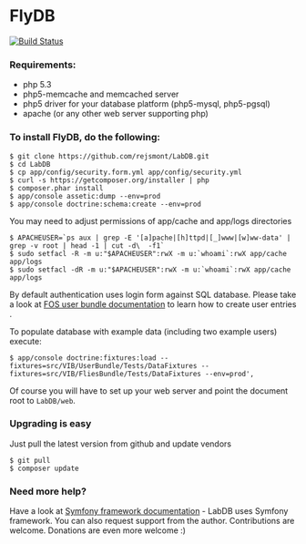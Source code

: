 FlyDB
=========================
[![Build Status](https://travis-ci.org/rejsmont/LabDB.png)](https://travis-ci.org/rejsmont/LabDB)

### Requirements:

* php 5.3
* php5-memcache and memcached server
* php5 driver for your database platform (php5-mysql, php5-pgsql)
* apache (or any other web server supporting php)

### To install FlyDB, do the following:

```
$ git clone https://github.com/rejsmont/LabDB.git
$ cd LabDB
$ cp app/config/security.form.yml app/config/security.yml
$ curl -s https://getcomposer.org/installer | php
$ composer.phar install
$ app/console assetic:dump --env=prod
$ app/console doctrine:schema:create --env=prod

```

You may need to adjust permissions of app/cache and app/logs directories

```
$ APACHEUSER=`ps aux | grep -E '[a]pache|[h]ttpd|[_]www|[w]ww-data' | grep -v root | head -1 | cut -d\  -f1`
$ sudo setfacl -R -m u:"$APACHEUSER":rwX -m u:`whoami`:rwX app/cache app/logs
$ sudo setfacl -dR -m u:"$APACHEUSER":rwX -m u:`whoami`:rwX app/cache app/logs

```

By default authentication uses login form against SQL database.
Please take a look at [FOS user bundle documentation](https://github.com/FriendsOfSymfony/FOSUserBundle)
to learn how to create user entries
.

To populate database with example data (including two example users) execute:

```
$ app/console doctrine:fixtures:load --fixtures=src/VIB/UserBundle/Tests/DataFixtures --fixtures=src/VIB/FliesBundle/Tests/DataFixtures --env=prod',

```

Of course you will have to set up your web server and point the document root to `LabDB/web`.

### Upgrading is easy

Just pull the latest version from github and update vendors

```
$ git pull
$ composer update 

```

### Need more help?

Have a look at [Symfony framework documentation](http://symfony.com/doc/current/book/index.html) - LabDB uses Symfony
framework. You can also request support from the author. Contributions are welcome. Donations are even more welcome :)
